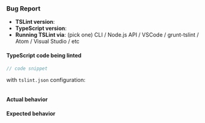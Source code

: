 ### Bug Report

- __TSLint version__:
- __TypeScript version__:
- __Running TSLint via__: (pick one) CLI / Node.js API / VSCode / grunt-tslint / Atom / Visual Studio / etc

#### TypeScript code being linted

```ts
// code snippet
```

with `tslint.json` configuration:

```json

```

#### Actual behavior

#### Expected behavior
